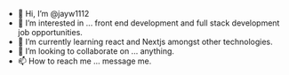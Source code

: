 - 👋 Hi, I’m @jayw1112
- 👀 I’m interested in ... front end development and full stack development job opportunities.
- 🌱 I’m currently learning react and Nextjs amongst other technologies.
- 💞️ I’m looking to collaborate on ... anything.
- 📫 How to reach me ... message me.

<!---
jayw1112/jayw1112 is a ✨ special ✨ repository because its `README.md` (this file) appears on your GitHub profile.
You can click the Preview link to take a look at your changes.
--->
